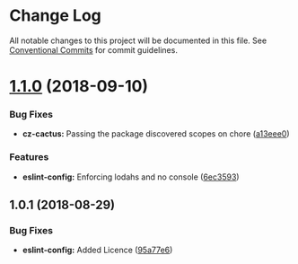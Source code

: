 # Change Log

All notable changes to this project will be documented in this file.
See [Conventional Commits](https://conventionalcommits.org) for commit guidelines.

<a name="1.1.0"></a>

# [1.1.0](https://github.com/CactusTechnologies/cactus-utils/compare/@cactus-technologies/eslint-config@1.0.1...@cactus-technologies/eslint-config@1.1.0) (2018-09-10)

### Bug Fixes

-   **cz-cactus:** Passing the package discovered scopes on chore ([a13eee0](https://github.com/CactusTechnologies/cactus-utils/commit/a13eee0))

### Features

-   **eslint-config:** Enforcing lodahs and no console ([6ec3593](https://github.com/CactusTechnologies/cactus-utils/commit/6ec3593))

<a name="1.0.1"></a>

## 1.0.1 (2018-08-29)

### Bug Fixes

-   **eslint-config:** Added Licence ([95a77e6](https://github.com/CactusTechnologies/cactus-utils/commit/95a77e6))

